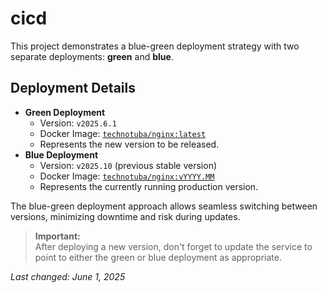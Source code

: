 # cicd

This project demonstrates a blue-green deployment strategy with two separate deployments: **green** and **blue**.

## Deployment Details

- **Green Deployment**
  - Version: `v2025.6.1`
  - Docker Image: [`technotuba/nginx:latest`](https://hub.docker.com/r/technotuba/nginx/tags)
  - Represents the new version to be released.
- **Blue Deployment**
  - Version: `v2025.10` (previous stable version)
  - Docker Image: [`technotuba/nginx:vYYYY.MM`](https://hub.docker.com/r/technotuba/nginx/tags)
  - Represents the currently running production version.

The blue-green deployment approach allows seamless switching between versions, minimizing downtime and risk during updates.

> **Important:**  
> After deploying a new version, don't forget to update the service to point to either the green or blue deployment as appropriate.

_Last changed: June 1, 2025_
